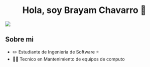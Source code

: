 <div align="center">
<h1 align="center">Hola, soy Brayam Chavarro 👋</h1>
</div>
<img src="https://i.imgur.com/1cxXnd7.jpeg">

## Sobre mi

- ✏️ Estudiante de Ingenieria de Software ⭐ 
- 🧑‍💻 Tecnico en Mantenimiento de equipos de computo
